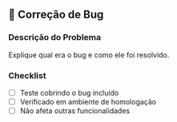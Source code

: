 ## 🐛 Correção de Bug

### Descrição do Problema
Explique qual era o bug e como ele foi resolvido.

### Checklist
- [ ] Teste cobrindo o bug incluído
- [ ] Verificado em ambiente de homologação
- [ ] Não afeta outras funcionalidades
